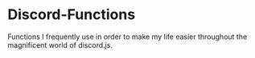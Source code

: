 # Discord-Functions
Functions I frequently use in order to make my life easier throughout the magnificent world of discord.js.
